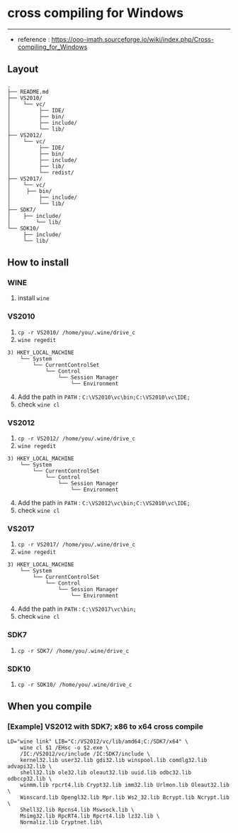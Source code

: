 # cross compiling for Windows
---

- reference : https://ooo-imath.sourceforge.io/wiki/index.php/Cross-compiling_for_Windows

## Layout
```
.
├── README.md
├── VS2010/
│    └── vc/
│ 		  ├── IDE/	
│ 		  ├── bin/	
│		  ├── include/
│		  └── lib/
├── VS2012/
│    └── vc/
│ 		  ├── IDE/	
│ 		  ├── bin/	
│		  ├── include/
│         ├── lib/
│		  └── redist/
├── VS2017/            
│    └── vc/
│ 	  ├── bin/	
│         ├── include/
│         └── lib/
├── SDK7/
│	 ├── include/
│        └── lib/
└── SDK10/
     ├── include/
     └── lib/
```

## How to install
### WINE
1) install `wine`

### VS2010
1) `cp -r VS2010/ /home/you/.wine/drive_c`
2) `wine regedit`
```
3) HKEY_LOCAL_MACHINE
	└── System
		└── CurrentControlSet
			└── Control
				└── Session Manager
					└── Environment
```
4) Add the path in `PATH`
	: `C:\VS2010\vc\bin;C:\VS2010\vc\IDE;`
5) check `wine cl`

### VS2012
1) `cp -r VS2012/ /home/you/.wine/drive_c`
2) `wine regedit`
```
3) HKEY_LOCAL_MACHINE
	└── System
		└── CurrentControlSet
			└── Control
				└── Session Manager
					└── Environment
```
4) Add the path in `PATH`
	: `C:\VS2012\vc\bin;C:\VS2010\vc\IDE;`
5) check `wine cl`

### VS2017
1) `cp -r VS2017/ /home/you/.wine/drive_c`
2) `wine regedit`
```
3) HKEY_LOCAL_MACHINE
	└── System
		└── CurrentControlSet
			└── Control
				└── Session Manager
					└── Environment
```
4) Add the path in `PATH`
	: `C:\VS2017\vc\bin;`
5) check `wine cl`

### SDK7
1) `cp -r SDK7/ /home/you/.wine/drive_c`


### SDK10
1) `cp -r SDK10/ /home/you/.wine/drive_c`


## When you compile
### [Example] VS2012 with SDK7; x86 to x64 cross compile

```shell
LD="wine link" LIB="C:/VS2012/vc/lib/amd64;C:/SDK7/x64" \
	wine cl $1 /EHsc -o $2.exe \
	/IC:/VS2012/vc/include /IC:SDK7/include \
	kernel32.lib user32.lib gdi32.lib winspool.lib comdlg32.lib advapi32.lib \
	shell32.lib ole32.lib oleaut32.lib uuid.lib odbc32.lib odbccp32.lib \
	winmm.lib rpcrt4.lib Crypt32.lib imm32.lib Urlmon.lib Oleaut32.lib \
	Winscard.lib Opengl32.lib Mpr.lib Ws2_32.lib Bcrypt.lib Ncrypt.lib \
	Shell32.lib Rpcns4.lib Mswsock.lib \
	Msimg32.lib RpcRT4.lib Rpcrt4.lib lz32.lib \
	Normaliz.lib Cryptnet.lib\

```
